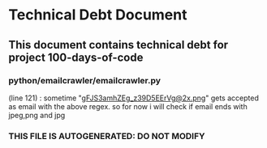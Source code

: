 # Technical Debt Document

## This document contains technical debt for project 100-days-of-code

### **python/emailcrawler/emailcrawler.py**

(line 121) : sometime "gFJS3amhZEg_z39D5EErVg@2x.png" gets accepted as email with the above regex. so for now i will check if email ends with jpeg,png and jpg

### THIS FILE IS AUTOGENERATED: DO NOT MODIFY
